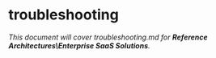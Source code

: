 # troubleshooting

_This document will cover troubleshooting.md for **Reference Architectures\Enterprise SaaS Solutions**._
